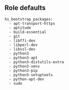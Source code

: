 
```{include} ../../../roles/stage1_bootstrap/README.md
```

## Role defaults

```
hs_bootstrap_packages:
  - apt-transport-https
  - aptitude
  - build-essential
  - git
  - libffi-dev
  - libperl-dev
  - libssl-dev
  - python3
  - python3-apt
  - python3-distutils-extra
  - python3-venv
  - python3-pip
  - python3-setuptools
  - python-apt-dev
  - sudo
